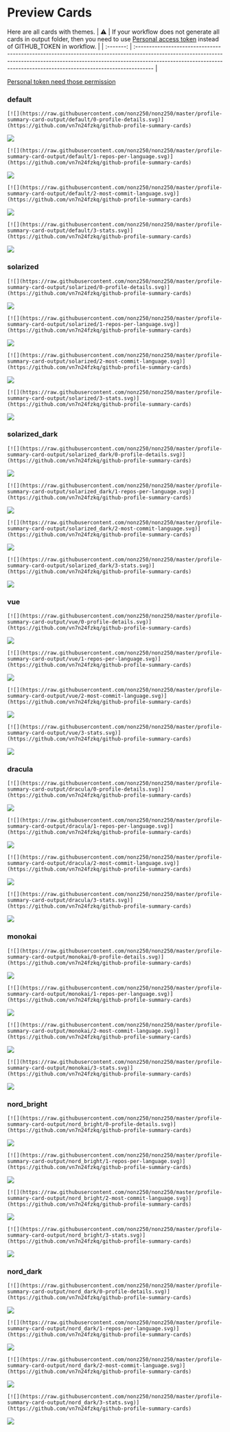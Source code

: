 
# Preview Cards

Here are all cards with themes.
| :warning: | If your workflow does not generate all cards in output folder, then you need to use [Personal access token](https://docs.github.com/en/actions/configuring-and-managing-workflows/creating-and-storing-encrypted-secrets) instead of GITHUB_TOKEN in workflow. |
| :-------: | :------------------------------------------------------------------------------------------------------------------------------------------------------------------------------------------------------------------------------------------------ |

[Personal token need those permission](https://github.com/vn7n24fzkq/github-profile-summary-cards/wiki/Personal-access-token-permissions)


### default


```
[![](https://raw.githubusercontent.com/nonz250/nonz250/master/profile-summary-card-output/default/0-profile-details.svg)](https://github.com/vn7n24fzkq/github-profile-summary-cards)
```
![](https://raw.githubusercontent.com/nonz250/nonz250/master/profile-summary-card-output/default/0-profile-details.svg)


```
[![](https://raw.githubusercontent.com/nonz250/nonz250/master/profile-summary-card-output/default/1-repos-per-language.svg)](https://github.com/vn7n24fzkq/github-profile-summary-cards)
```
![](https://raw.githubusercontent.com/nonz250/nonz250/master/profile-summary-card-output/default/1-repos-per-language.svg)


```
[![](https://raw.githubusercontent.com/nonz250/nonz250/master/profile-summary-card-output/default/2-most-commit-language.svg)](https://github.com/vn7n24fzkq/github-profile-summary-cards)
```
![](https://raw.githubusercontent.com/nonz250/nonz250/master/profile-summary-card-output/default/2-most-commit-language.svg)


```
[![](https://raw.githubusercontent.com/nonz250/nonz250/master/profile-summary-card-output/default/3-stats.svg)](https://github.com/vn7n24fzkq/github-profile-summary-cards)
```
![](https://raw.githubusercontent.com/nonz250/nonz250/master/profile-summary-card-output/default/3-stats.svg)


### solarized


```
[![](https://raw.githubusercontent.com/nonz250/nonz250/master/profile-summary-card-output/solarized/0-profile-details.svg)](https://github.com/vn7n24fzkq/github-profile-summary-cards)
```
![](https://raw.githubusercontent.com/nonz250/nonz250/master/profile-summary-card-output/solarized/0-profile-details.svg)


```
[![](https://raw.githubusercontent.com/nonz250/nonz250/master/profile-summary-card-output/solarized/1-repos-per-language.svg)](https://github.com/vn7n24fzkq/github-profile-summary-cards)
```
![](https://raw.githubusercontent.com/nonz250/nonz250/master/profile-summary-card-output/solarized/1-repos-per-language.svg)


```
[![](https://raw.githubusercontent.com/nonz250/nonz250/master/profile-summary-card-output/solarized/2-most-commit-language.svg)](https://github.com/vn7n24fzkq/github-profile-summary-cards)
```
![](https://raw.githubusercontent.com/nonz250/nonz250/master/profile-summary-card-output/solarized/2-most-commit-language.svg)


```
[![](https://raw.githubusercontent.com/nonz250/nonz250/master/profile-summary-card-output/solarized/3-stats.svg)](https://github.com/vn7n24fzkq/github-profile-summary-cards)
```
![](https://raw.githubusercontent.com/nonz250/nonz250/master/profile-summary-card-output/solarized/3-stats.svg)


### solarized_dark


```
[![](https://raw.githubusercontent.com/nonz250/nonz250/master/profile-summary-card-output/solarized_dark/0-profile-details.svg)](https://github.com/vn7n24fzkq/github-profile-summary-cards)
```
![](https://raw.githubusercontent.com/nonz250/nonz250/master/profile-summary-card-output/solarized_dark/0-profile-details.svg)


```
[![](https://raw.githubusercontent.com/nonz250/nonz250/master/profile-summary-card-output/solarized_dark/1-repos-per-language.svg)](https://github.com/vn7n24fzkq/github-profile-summary-cards)
```
![](https://raw.githubusercontent.com/nonz250/nonz250/master/profile-summary-card-output/solarized_dark/1-repos-per-language.svg)


```
[![](https://raw.githubusercontent.com/nonz250/nonz250/master/profile-summary-card-output/solarized_dark/2-most-commit-language.svg)](https://github.com/vn7n24fzkq/github-profile-summary-cards)
```
![](https://raw.githubusercontent.com/nonz250/nonz250/master/profile-summary-card-output/solarized_dark/2-most-commit-language.svg)


```
[![](https://raw.githubusercontent.com/nonz250/nonz250/master/profile-summary-card-output/solarized_dark/3-stats.svg)](https://github.com/vn7n24fzkq/github-profile-summary-cards)
```
![](https://raw.githubusercontent.com/nonz250/nonz250/master/profile-summary-card-output/solarized_dark/3-stats.svg)


### vue


```
[![](https://raw.githubusercontent.com/nonz250/nonz250/master/profile-summary-card-output/vue/0-profile-details.svg)](https://github.com/vn7n24fzkq/github-profile-summary-cards)
```
![](https://raw.githubusercontent.com/nonz250/nonz250/master/profile-summary-card-output/vue/0-profile-details.svg)


```
[![](https://raw.githubusercontent.com/nonz250/nonz250/master/profile-summary-card-output/vue/1-repos-per-language.svg)](https://github.com/vn7n24fzkq/github-profile-summary-cards)
```
![](https://raw.githubusercontent.com/nonz250/nonz250/master/profile-summary-card-output/vue/1-repos-per-language.svg)


```
[![](https://raw.githubusercontent.com/nonz250/nonz250/master/profile-summary-card-output/vue/2-most-commit-language.svg)](https://github.com/vn7n24fzkq/github-profile-summary-cards)
```
![](https://raw.githubusercontent.com/nonz250/nonz250/master/profile-summary-card-output/vue/2-most-commit-language.svg)


```
[![](https://raw.githubusercontent.com/nonz250/nonz250/master/profile-summary-card-output/vue/3-stats.svg)](https://github.com/vn7n24fzkq/github-profile-summary-cards)
```
![](https://raw.githubusercontent.com/nonz250/nonz250/master/profile-summary-card-output/vue/3-stats.svg)


### dracula


```
[![](https://raw.githubusercontent.com/nonz250/nonz250/master/profile-summary-card-output/dracula/0-profile-details.svg)](https://github.com/vn7n24fzkq/github-profile-summary-cards)
```
![](https://raw.githubusercontent.com/nonz250/nonz250/master/profile-summary-card-output/dracula/0-profile-details.svg)


```
[![](https://raw.githubusercontent.com/nonz250/nonz250/master/profile-summary-card-output/dracula/1-repos-per-language.svg)](https://github.com/vn7n24fzkq/github-profile-summary-cards)
```
![](https://raw.githubusercontent.com/nonz250/nonz250/master/profile-summary-card-output/dracula/1-repos-per-language.svg)


```
[![](https://raw.githubusercontent.com/nonz250/nonz250/master/profile-summary-card-output/dracula/2-most-commit-language.svg)](https://github.com/vn7n24fzkq/github-profile-summary-cards)
```
![](https://raw.githubusercontent.com/nonz250/nonz250/master/profile-summary-card-output/dracula/2-most-commit-language.svg)


```
[![](https://raw.githubusercontent.com/nonz250/nonz250/master/profile-summary-card-output/dracula/3-stats.svg)](https://github.com/vn7n24fzkq/github-profile-summary-cards)
```
![](https://raw.githubusercontent.com/nonz250/nonz250/master/profile-summary-card-output/dracula/3-stats.svg)


### monokai


```
[![](https://raw.githubusercontent.com/nonz250/nonz250/master/profile-summary-card-output/monokai/0-profile-details.svg)](https://github.com/vn7n24fzkq/github-profile-summary-cards)
```
![](https://raw.githubusercontent.com/nonz250/nonz250/master/profile-summary-card-output/monokai/0-profile-details.svg)


```
[![](https://raw.githubusercontent.com/nonz250/nonz250/master/profile-summary-card-output/monokai/1-repos-per-language.svg)](https://github.com/vn7n24fzkq/github-profile-summary-cards)
```
![](https://raw.githubusercontent.com/nonz250/nonz250/master/profile-summary-card-output/monokai/1-repos-per-language.svg)


```
[![](https://raw.githubusercontent.com/nonz250/nonz250/master/profile-summary-card-output/monokai/2-most-commit-language.svg)](https://github.com/vn7n24fzkq/github-profile-summary-cards)
```
![](https://raw.githubusercontent.com/nonz250/nonz250/master/profile-summary-card-output/monokai/2-most-commit-language.svg)


```
[![](https://raw.githubusercontent.com/nonz250/nonz250/master/profile-summary-card-output/monokai/3-stats.svg)](https://github.com/vn7n24fzkq/github-profile-summary-cards)
```
![](https://raw.githubusercontent.com/nonz250/nonz250/master/profile-summary-card-output/monokai/3-stats.svg)


### nord_bright


```
[![](https://raw.githubusercontent.com/nonz250/nonz250/master/profile-summary-card-output/nord_bright/0-profile-details.svg)](https://github.com/vn7n24fzkq/github-profile-summary-cards)
```
![](https://raw.githubusercontent.com/nonz250/nonz250/master/profile-summary-card-output/nord_bright/0-profile-details.svg)


```
[![](https://raw.githubusercontent.com/nonz250/nonz250/master/profile-summary-card-output/nord_bright/1-repos-per-language.svg)](https://github.com/vn7n24fzkq/github-profile-summary-cards)
```
![](https://raw.githubusercontent.com/nonz250/nonz250/master/profile-summary-card-output/nord_bright/1-repos-per-language.svg)


```
[![](https://raw.githubusercontent.com/nonz250/nonz250/master/profile-summary-card-output/nord_bright/2-most-commit-language.svg)](https://github.com/vn7n24fzkq/github-profile-summary-cards)
```
![](https://raw.githubusercontent.com/nonz250/nonz250/master/profile-summary-card-output/nord_bright/2-most-commit-language.svg)


```
[![](https://raw.githubusercontent.com/nonz250/nonz250/master/profile-summary-card-output/nord_bright/3-stats.svg)](https://github.com/vn7n24fzkq/github-profile-summary-cards)
```
![](https://raw.githubusercontent.com/nonz250/nonz250/master/profile-summary-card-output/nord_bright/3-stats.svg)


### nord_dark


```
[![](https://raw.githubusercontent.com/nonz250/nonz250/master/profile-summary-card-output/nord_dark/0-profile-details.svg)](https://github.com/vn7n24fzkq/github-profile-summary-cards)
```
![](https://raw.githubusercontent.com/nonz250/nonz250/master/profile-summary-card-output/nord_dark/0-profile-details.svg)


```
[![](https://raw.githubusercontent.com/nonz250/nonz250/master/profile-summary-card-output/nord_dark/1-repos-per-language.svg)](https://github.com/vn7n24fzkq/github-profile-summary-cards)
```
![](https://raw.githubusercontent.com/nonz250/nonz250/master/profile-summary-card-output/nord_dark/1-repos-per-language.svg)


```
[![](https://raw.githubusercontent.com/nonz250/nonz250/master/profile-summary-card-output/nord_dark/2-most-commit-language.svg)](https://github.com/vn7n24fzkq/github-profile-summary-cards)
```
![](https://raw.githubusercontent.com/nonz250/nonz250/master/profile-summary-card-output/nord_dark/2-most-commit-language.svg)


```
[![](https://raw.githubusercontent.com/nonz250/nonz250/master/profile-summary-card-output/nord_dark/3-stats.svg)](https://github.com/vn7n24fzkq/github-profile-summary-cards)
```
![](https://raw.githubusercontent.com/nonz250/nonz250/master/profile-summary-card-output/nord_dark/3-stats.svg)

